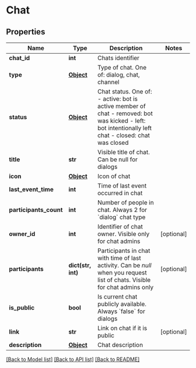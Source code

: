 # Chat

## Properties
Name | Type | Description | Notes
------------ | ------------- | ------------- | -------------
**chat_id** | **int** | Chats identifier | 
**type** | [**Object**](.md) | Type of chat. One of: dialog, chat, channel | 
**status** | [**Object**](.md) | Chat status. One of:  - active: bot is active member of chat  - removed: bot was kicked  - left: bot intentionally left chat  - closed: chat was closed | 
**title** | **str** | Visible title of chat. Can be null for dialogs | 
**icon** | [**Object**](.md) | Icon of chat | 
**last_event_time** | **int** | Time of last event occurred in chat | 
**participants_count** | **int** | Number of people in chat. Always 2 for &#x60;dialog&#x60; chat type | 
**owner_id** | **int** | Identifier of chat owner. Visible only for chat admins | [optional] 
**participants** | **dict(str, int)** | Participants in chat with time of last activity. Can be *null* when you request list of chats. Visible for chat admins only | [optional] 
**is_public** | **bool** | Is current chat publicly available. Always &#x60;false&#x60; for dialogs | 
**link** | **str** | Link on chat if it is public | [optional] 
**description** | [**Object**](Object.md) | Chat description | 

[[Back to Model list]](../README.md#documentation-for-models) [[Back to API list]](../README.md#documentation-for-api-endpoints) [[Back to README]](../README.md)

